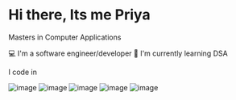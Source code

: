 # Hi there, Its me Priya
Masters in Computer Applications

💻 I'm a software engineer/developer
🌱 I'm currently learning DSA


I code in 


![image](https://github.com/PriyaDhanvi/priyadharshini-k/assets/155073163/659018a0-79ab-4150-baba-8db35c7b1a84)                ![image](https://github.com/PriyaDhanvi/priyadharshini-k/assets/155073163/ec6aa121-ec67-4dce-bc19-f252d6463088)             ![image](https://github.com/PriyaDhanvi/priyadharshini-k/assets/155073163/14e729d7-9640-423d-981d-72d1396c7441)            ![image](https://github.com/PriyaDhanvi/priyadharshini-k/assets/155073163/c032b05c-3780-4be4-8770-8f6e2729707e)               ![image](https://github.com/PriyaDhanvi/priyadharshini-k/assets/155073163/3c0d3b87-65dd-4a17-9578-94ff56989b54)


        



